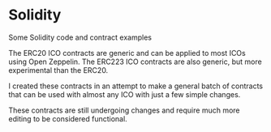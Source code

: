 # Solidity
Some Solidity code and contract examples
 
The ERC20 ICO contracts are generic and can be applied to most ICOs using Open Zeppelin.
The ERC223 ICO contracts are also generic, but more experimental than the ERC20.

I created these contracts in an attempt to make a general batch of contracts that can be used with almost any ICO with just a few simple changes.

These contracts are still undergoing changes and require much more editing to be considered functional.
